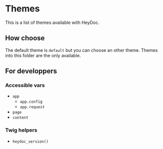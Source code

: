 # Themes

This is a list of themes available with HeyDoc.

## How choose

The default theme is `default` but you can choose an other theme. Themes into this folder are the only available.

## For developpers

### Accessible vars

* `app`
  * `app.config`
  * `app.request`
* `page`
* `content`


### Twig helpers

* `heydoc_version()`
